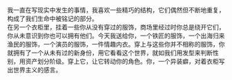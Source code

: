 我一直在写现实中发生的事情，我喜欢一些精巧的结构，它们偶然但不断地重复，构成了我们生命中被铭记的部分。  
在另一个衣柜里，挂着一些你从没有穿过的服饰，商场里经过时你总是绕开它们，你从未意识到你也可以拥有他们。今天我送给你，一个铁匠的服饰，一个出海归来渔民的服饰，一个演员的服饰，一件情趣内衣。穿上与这些你并不相称的服饰，你就拥有了一个从未有过的新身份，用它看看这个世界，就如我们用发型来判断性别，用资产划分阶级。穿上它，让它转动你的角色。你，一个异装癖，对着衣柜写出世界主义的感言。  